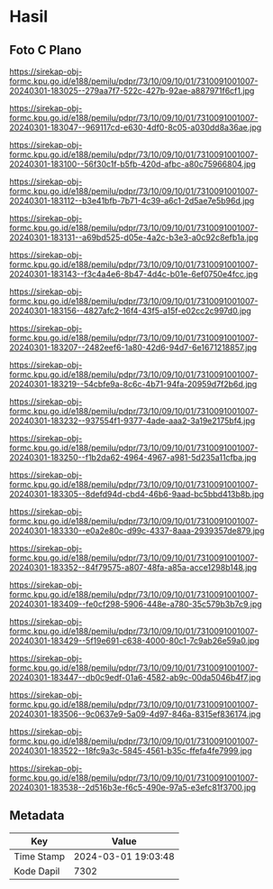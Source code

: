 # Hasil

## Foto C Plano

https://sirekap-obj-formc.kpu.go.id/e188/pemilu/pdpr/73/10/09/10/01/7310091001007-20240301-183025--279aa7f7-522c-427b-92ae-a887971f6cf1.jpg

https://sirekap-obj-formc.kpu.go.id/e188/pemilu/pdpr/73/10/09/10/01/7310091001007-20240301-183047--969117cd-e630-4df0-8c05-a030dd8a36ae.jpg

https://sirekap-obj-formc.kpu.go.id/e188/pemilu/pdpr/73/10/09/10/01/7310091001007-20240301-183100--56f30c1f-b5fb-420d-afbc-a80c75966804.jpg

https://sirekap-obj-formc.kpu.go.id/e188/pemilu/pdpr/73/10/09/10/01/7310091001007-20240301-183112--b3e41bfb-7b71-4c39-a6c1-2d5ae7e5b96d.jpg

https://sirekap-obj-formc.kpu.go.id/e188/pemilu/pdpr/73/10/09/10/01/7310091001007-20240301-183131--a69bd525-d05e-4a2c-b3e3-a0c92c8efb1a.jpg

https://sirekap-obj-formc.kpu.go.id/e188/pemilu/pdpr/73/10/09/10/01/7310091001007-20240301-183143--f3c4a4e6-8b47-4d4c-b01e-6ef0750e4fcc.jpg

https://sirekap-obj-formc.kpu.go.id/e188/pemilu/pdpr/73/10/09/10/01/7310091001007-20240301-183156--4827afc2-16f4-43f5-a15f-e02cc2c997d0.jpg

https://sirekap-obj-formc.kpu.go.id/e188/pemilu/pdpr/73/10/09/10/01/7310091001007-20240301-183207--2482eef6-1a80-42d6-94d7-6e1671218857.jpg

https://sirekap-obj-formc.kpu.go.id/e188/pemilu/pdpr/73/10/09/10/01/7310091001007-20240301-183219--54cbfe9a-8c6c-4b71-94fa-20959d7f2b6d.jpg

https://sirekap-obj-formc.kpu.go.id/e188/pemilu/pdpr/73/10/09/10/01/7310091001007-20240301-183232--937554f1-9377-4ade-aaa2-3a19e2175bf4.jpg

https://sirekap-obj-formc.kpu.go.id/e188/pemilu/pdpr/73/10/09/10/01/7310091001007-20240301-183250--f1b2da62-4964-4967-a981-5d235a11cfba.jpg

https://sirekap-obj-formc.kpu.go.id/e188/pemilu/pdpr/73/10/09/10/01/7310091001007-20240301-183305--8defd94d-cbd4-46b6-9aad-bc5bbd413b8b.jpg

https://sirekap-obj-formc.kpu.go.id/e188/pemilu/pdpr/73/10/09/10/01/7310091001007-20240301-183330--e0a2e80c-d99c-4337-8aaa-2939357de879.jpg

https://sirekap-obj-formc.kpu.go.id/e188/pemilu/pdpr/73/10/09/10/01/7310091001007-20240301-183352--84f79575-a807-48fa-a85a-acce1298b148.jpg

https://sirekap-obj-formc.kpu.go.id/e188/pemilu/pdpr/73/10/09/10/01/7310091001007-20240301-183409--fe0cf298-5906-448e-a780-35c579b3b7c9.jpg

https://sirekap-obj-formc.kpu.go.id/e188/pemilu/pdpr/73/10/09/10/01/7310091001007-20240301-183429--5f19e691-c638-4000-80c1-7c9ab26e59a0.jpg

https://sirekap-obj-formc.kpu.go.id/e188/pemilu/pdpr/73/10/09/10/01/7310091001007-20240301-183447--db0c9edf-01a6-4582-ab9c-00da5046b4f7.jpg

https://sirekap-obj-formc.kpu.go.id/e188/pemilu/pdpr/73/10/09/10/01/7310091001007-20240301-183506--9c0637e9-5a09-4d97-846a-8315ef836174.jpg

https://sirekap-obj-formc.kpu.go.id/e188/pemilu/pdpr/73/10/09/10/01/7310091001007-20240301-183522--18fc9a3c-5845-4561-b35c-ffefa4fe7999.jpg

https://sirekap-obj-formc.kpu.go.id/e188/pemilu/pdpr/73/10/09/10/01/7310091001007-20240301-183538--2d516b3e-f6c5-490e-97a5-e3efc81f3700.jpg


## Metadata

| Key        | Value               |
| ---------- | ------------------- |
| Time Stamp | 2024-03-01 19:03:48 |
| Kode Dapil | 7302                |



